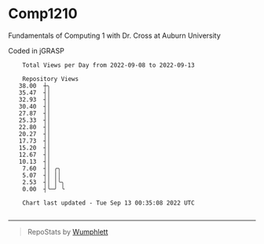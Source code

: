 # Comp1210
Fundamentals of Computing 1 with Dr. Cross at Auburn University

Coded in jGRASP

```
    Total Views per Day from 2022-09-08 to 2022-09-13

    Repository Views
   38.00  ┼╮
   35.47  ┤│
   32.93  ┤│
   30.40  ┤│
   27.87  ┤│
   25.33  ┤│
   22.80  ┤│
   20.27  ┤│
   17.73  ┤│
   15.20  ┤│
   12.67  ┤│
   10.13  ┤│
    7.60  ┤│ ╭╮
    5.07  ┤│ ││
    2.53  ┤│ │╰╮
    0.00  ┤╰─╯ ╰

    Chart last updated - Tue Sep 13 00:35:08 2022 UTC
    
```

---

> RepoStats by [Wumphlett](https://github.com/Wumphlett)
